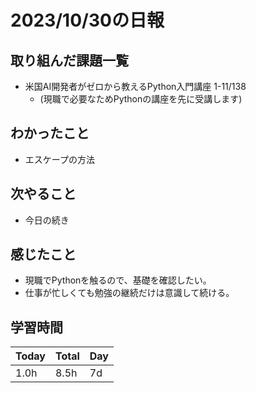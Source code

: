# 2023/10/30の日報
## 取り組んだ課題一覧
- 米国AI開発者がゼロから教えるPython入門講座 1-11/138
    - (現職で必要なためPythonの講座を先に受講します)
## わかったこと
- エスケープの方法
## 次やること
- 今日の続き
## 感じたこと
- 現職でPythonを触るので、基礎を確認したい。
- 仕事が忙しくても勉強の継続だけは意識して続ける。
## 学習時間
|Today|Total|Day|
|-|-|-|
|1.0h|8.5h|7d|